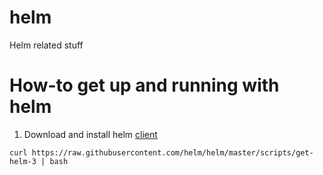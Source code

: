 # helm
Helm related stuff

# How-to get up and running with helm
1. Download and install helm [client](https://github.com/kubernetes/helm)

```
curl https://raw.githubusercontent.com/helm/helm/master/scripts/get-helm-3 | bash
```
